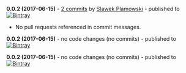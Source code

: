 **0.0.2 (2017-06-15)** - [2 commits](https://github.com/slq/tokfm-parser/compare/v0.0.1...v0.0.2) by [Slawek Plamowski](http://github.com/slq) - published to [![Bintray](https://img.shields.io/badge/Bintray-0.0.2-green.svg)](https://bintray.com/slq/tokfm-parser/basic/0.0.2)
 - No pull requests referenced in commit messages.

**0.0.2 (2017-06-15)** - no code changes (no commits) - published to [![Bintray](https://img.shields.io/badge/Bintray-0.0.2-green.svg)](https://bintray.com/slq/tokfm-parser/basic/0.0.2)

**0.0.2 (2017-06-15)** - no code changes (no commits) - published to [![Bintray](https://img.shields.io/badge/Bintray-0.0.2-green.svg)](https://bintray.com/shipkit/examples/basic/0.0.2)

